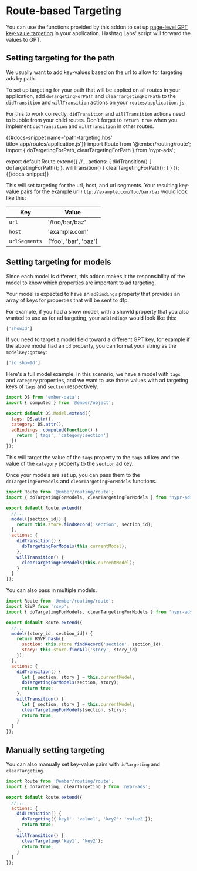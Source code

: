 # Route-based Targeting

You can use the functions provided by this addon to set up [page-level GPT key-value targeting](https://support.google.com/admanager/answer/1697712#use_key-value_targeting_with_GPT) in your application. Hashtag Labs' script will forward the values to GPT.

## Setting targeting for the path

We usually want to add key-values based on the url to allow for targeting ads by path.

To set up targeting for your path that will be applied on all routes in your application, add `doTargetingForPath` and `clearTargetingForPath` to the `didTransition` and `willTransition` actions on your `routes/application.js`.

<aside>For this to work correctly, <code>didTransition</code> and <code>willTransition</code> actions need to bubble from your child routes. Don't forget to <code>return true</code> when you implement <code>didTransition</code> and <code>willTransition</code> in other routes.</aside>

{{#docs-snippet name='path-targeting.hbs' title='app/routes/application.js'}}
import Route from '@ember/routing/route';
import { doTargetingForPath, clearTargetingForPath } from 'nypr-ads';

export default Route.extend({
  //...
  actions: {
    didTransition() {
      doTargetingForPath();
    },
    willTransition() {
      clearTargetingForPath();
    }
  }
});
{{/docs-snippet}}

This will set targeting for the url, host, and url segments. Your resulting key-value pairs for the example url `http://example.com/foo/bar/baz` would look like this:

|Key          |Value |
|-------------|---|
|`url`          | '/foo/bar/baz' |
|`host`         | 'example.com' |
|`urlSegments` | ['foo', 'bar', 'baz'] |

## Setting targeting for models

Since each model is different, this addon makes it the responsibility of the model to know which properties are important to ad targeting.

Your model is expected to have an `adBindings` property that provides an array of keys for properties that will be sent to dfp.

For example, if you had a show model, with a showId property that you also wanted to use as for ad targeting, your `adBindings` would look like this:

```js
['showId']
```

If you need to target a model field toward a different GPT key, for example if the above model had an `id` property, you can format your string as the `modelKey:gptKey`:

```js
['id:showId']
```

Here's a full model example. In this scenario, we have a model with `tags` and `category` properties, and we want to use those values with ad targeting keys of `tags` and `section` respectively.

```js
import DS from 'ember-data';
import { computed } from '@ember/object';

export default DS.Model.extend({
  tags: DS.attr(),
  category: DS.attr(),
  adBindings: computed(function() {
    return ['tags', 'category:section']
  })
});
```

This will target the value of the `tags` property to the `tags` ad key and the value of the `category` property to the `section` ad key.

Once your models are set up, you can pass them to the `doTargetingForModels` and `clearTargetingForModels` functions.

```js
import Route from '@ember/routing/route';
import { doTargetingForModels, clearTargetingForModels } from 'nypr-ads';

export default Route.extend({
  //...
  model({section_id}) {
    return this.store.findRecord('section', section_id);
  },
  actions: {
    didTransition() {
      doTargetingForModels(this.currentModel);
    },
    willTransition() {
      clearTargetingForModels(this.currentModel);
    }
  }
});
```

You can also pass in multiple models.

```js
import Route from '@ember/routing/route';
import RSVP from 'rsvp';
import { doTargetingForModels, clearTargetingForModels } from 'nypr-ads';

export default Route.extend({
  //...
  model({story_id, section_id}) {
    return RSVP.hash({
      section: this.store.findRecord('section', section_id),
      story: this.store.findAll('story', story_id)
    });
  },
  actions: {
    didTransition() {
      let { section, story } = this.currentModel;
      doTargetingForModels(section, story);
      return true;
    },
    willTransition() {
      let { section, story } = this.currentModel;
      clearTargetingForModels(section, story);
      return true;
    }
  }
});
```

## Manually setting targeting

You can also manually set key-value pairs with `doTargeting` and `clearTargeting`.


```js
import Route from '@ember/routing/route';
import { doTargeting, clearTargeting } from 'nypr-ads';

export default Route.extend({
  //...
  actions: {
    didTransition() {
      doTargeting({'key1': 'value1', 'key2': 'value2'});
      return true;
    },
    willTransition() {
      clearTargeting('key1', 'key2');
      return true;
    }
  }
});
```
